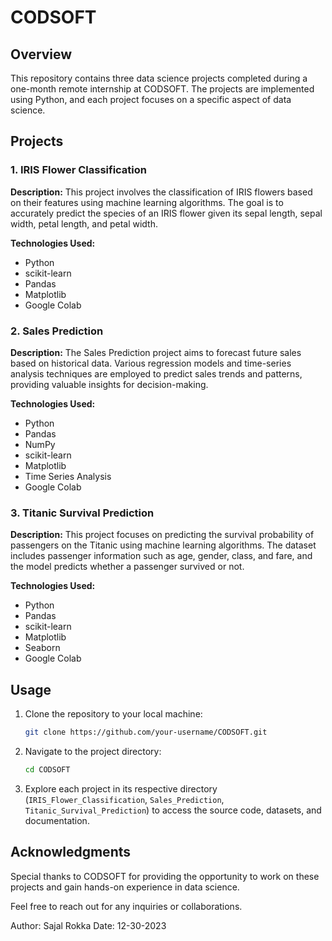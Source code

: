 # CODSOFT

## Overview

This repository contains three data science projects completed during a one-month remote internship at CODSOFT. The projects are implemented using Python, and each project focuses on a specific aspect of data science.

## Projects

### 1. IRIS Flower Classification

**Description:** This project involves the classification of IRIS flowers based on their features using machine learning algorithms. The goal is to accurately predict the species of an IRIS flower given its sepal length, sepal width, petal length, and petal width.

**Technologies Used:**
- Python
- scikit-learn
- Pandas
- Matplotlib
- Google Colab


### 2. Sales Prediction

**Description:** The Sales Prediction project aims to forecast future sales based on historical data. Various regression models and time-series analysis techniques are employed to predict sales trends and patterns, providing valuable insights for decision-making.

**Technologies Used:**
- Python
- Pandas
- NumPy
- scikit-learn
- Matplotlib
- Time Series Analysis
- Google Colab

### 3. Titanic Survival Prediction

**Description:** This project focuses on predicting the survival probability of passengers on the Titanic using machine learning algorithms. The dataset includes passenger information such as age, gender, class, and fare, and the model predicts whether a passenger survived or not.

**Technologies Used:**
- Python
- Pandas
- scikit-learn
- Matplotlib
- Seaborn
- Google Colab
## Usage

1. Clone the repository to your local machine:

   ```bash
   git clone https://github.com/your-username/CODSOFT.git
   ```

2. Navigate to the project directory:

   ```bash
   cd CODSOFT
   ```

3. Explore each project in its respective directory (`IRIS_Flower_Classification`, `Sales_Prediction`, `Titanic_Survival_Prediction`) to access the source code, datasets, and documentation.

## Acknowledgments

Special thanks to CODSOFT for providing the opportunity to work on these projects and gain hands-on experience in data science.

Feel free to reach out for any inquiries or collaborations.

Author: Sajal Rokka
Date: 12-30-2023
